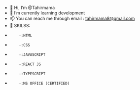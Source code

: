 - 👋 Hi, I’m @Tahirmama
- 🌱 I’m currently learning development
- 📫 You can reach me through email : tahirmama8@gmail.com
- 💞️ SKILSS:
-         -:HTML
-         -:CSS
-         -:JAVASCRIPT
-         -:REACT JS
-         -:TYPESCRIPT
-         -:MS OFFICE (CERTIFIED)


<!---
Tahirmama/Tahirmama is a ✨ special ✨ repository because its `README.md` (this file) appears on your GitHub profile.
You can click the Preview link to take a look at your changes.
--->
